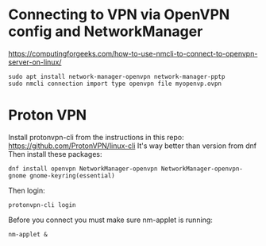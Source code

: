 # Connecting to VPN via OpenVPN config and NetworkManager
https://computingforgeeks.com/how-to-use-nmcli-to-connect-to-openvpn-server-on-linux/
```
sudo apt install network-manager-openvpn network-manager-pptp
sudo nmcli connection import type openvpn file myopenvp.ovpn
```
# Proton VPN
Install protonvpn-cli from the instructions in this repo: https://github.com/ProtonVPN/linux-cli
It's way better than version from dnf
Then install these packages:
```
dnf install openvpn NetworkManager-openvpn NetworkManager-openvpn-gnome gnome-keyring(essential)
```
Then login:
```
protonvpn-cli login
```
Before you connect you must make sure nm-applet is running:
```
nm-applet &
```

